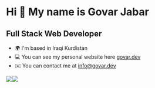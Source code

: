 Hi 👋 My name is Govar Jabar
============================
 
Full Stack Web Developer
-------------
 
*   🌍  I'm based in Iraqi Kurdistan
*   💻  You can see my personal website here [govar.dev](https://govar.dev)
*   ✉️  You can contact me at [info@govar.dev](mailto:info@govar.dev)

<a href="https://www.twitter.com/GovarJabbar" target="_blank" rel="noreferrer"><img
                  src="https://img.shields.io/twitter/follow/GovarJabbar?logo=twitter&style=for-the-badge&color=0891b2&labelColor=1c1917"
                /></a><a href="https://www.github.com/GovarJabbar" target="_blank" rel="noreferrer"><img
                  src="https://img.shields.io/github/followers/GovarJabbar?logo=github&style=for-the-badge&color=0891b2&labelColor=1c1917" /></a>
